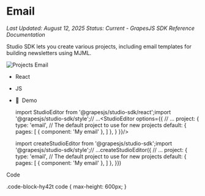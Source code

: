 # Email

*Last Updated: August 12, 2025*
*Status: Current - GrapesJS SDK Reference Documentation*

Studio SDK lets you create various projects, including email templates for building newsletters using MJML.

![Projects Email](/docs-sdk/assets/images/studio-editor-email-8deb36da5e80e75b66383ab121de9f70.png)

- React
- JS
- 🍇  Demo

  import StudioEditor from '@grapesjs/studio-sdk/react';import '@grapesjs/studio-sdk/style';// ...<StudioEditor options={{    // ...    project: {    type: 'email',    // The default project to use for new projects    default: {        pages: [          { component: '<mjml><mj-body><mj-section><mj-column><mj-text>My email</mj-text></mj-column></mj-section></mj-body></mjml>' },        ]    },    }  }}/>

  import createStudioEditor from '@grapesjs/studio-sdk';import '@grapesjs/studio-sdk/style';// ...createStudioEditor({ // ... project: { type: 'email', // The default project to use for new projects default: { pages: [ { component: '<mjml><mj-body><mj-section><mj-column><mj-text>My email</mj-text></mj-column></mj-section></mj-body></mjml>' }, ] }, }})

Code

.code-block-hy42t code { max-height: 600px; }
